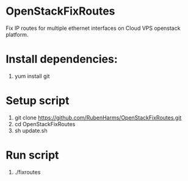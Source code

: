 # OpenStackFixRoutes
Fix IP routes for multiple ethernet interfaces on Cloud VPS openstack platform. 

# Install dependencies:

1. yum install git 

# Setup script

1. git clone https://github.com/RubenHarms/OpenStackFixRoutes.git
2. cd OpenStackFixRoutes
3. sh update.sh
 
# Run script

1. ./fixroutes
